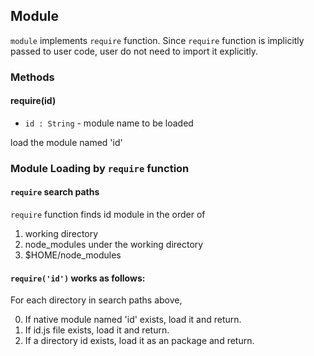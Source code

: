 ## Module 
``` module ``` implements ``` require ``` function. 
Since ``` require ``` function is implicitly passed to user code, user do not need to import it explicitly.

### Methods
#### require(id)
* ``` id : String ``` - module name to be loaded

load the module named 'id'

### Module Loading by ``` require ``` function
#### ``` require ``` search paths
``` require ``` function finds id module in the order of 

1. working directory
2. node_modules under the working directory
3. $HOME/node_modules



#### ``` require('id') ``` works as follows:
For each directory in search paths above,

0. If native module named 'id' exists, load it and return.
1. If id.js file exists, load it and return.
2. If a directory id exists, load it as an package and return.